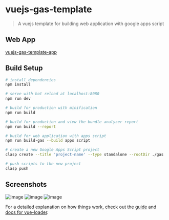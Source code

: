 # vuejs-gas-template

> A vuejs template for building web application with google apps script

## Web App

[vuejs-gas-template-app](https://script.google.com/macros/s/AKfycbwCJGuZb5gAntCPlQYAg9TJOXOL8ZLQ3_af-LQs9JyBxEueflVwCOaoQid9wGQsyE47TQ/exec)

## Build Setup

```bash
# install dependencies
npm install

# serve with hot reload at localhost:8080
npm run dev

# build for production with minification
npm run build

# build for production and view the bundle analyzer report
npm run build --report

# build for web application with apps script
npm run build-gas --build apps script

# create a new Google Apps Script project
clasp create --title 'project-name' --type standalone --rootDir ./gas

# push scripts to the new project
clasp push
```

## Screenshots

![image](https://user-images.githubusercontent.com/16481229/122939470-3a3c6300-d3a6-11eb-86e5-49a07bac96f6.png)
![image](https://user-images.githubusercontent.com/16481229/122939681-6ce65b80-d3a6-11eb-9e26-f2ac48a97789.png)
![image](https://user-images.githubusercontent.com/16481229/122939824-88e9fd00-d3a6-11eb-8f83-e586c6de21ad.png)

For a detailed explanation on how things work, check out the [guide](http://vuejs-templates.github.io/webpack/) and [docs for vue-loader](http://vuejs.github.io/vue-loader).
